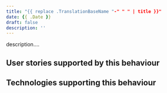 ```yaml
---
title: "{{ replace .TranslationBaseName "-" " " | title }}"
date: {{ .Date }}
draft: false
description: ''
---
```


description....

## User stories supported by this behaviour


## Technologies supporting this behaviour


